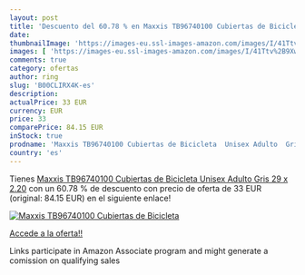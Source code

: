```yaml
---
layout: post
title: 'Descuento del 60.78 % en Maxxis TB96740100 Cubiertas de Bicicleta'
date: 
thumbnailImage: 'https://images-eu.ssl-images-amazon.com/images/I/41Ttv%2B9XwtL._SL200_.jpg'
images: [ 'https://images-eu.ssl-images-amazon.com/images/I/41Ttv%2B9XwtL._SL200_.jpg' ]
comments: true
category: ofertas
author: ring
slug: 'B00CLIRX4K-es'
description:
actualPrice: 33 EUR
currency: EUR
price: 33
comparePrice: 84.15 EUR
inStock: true
prodname: 'Maxxis TB96740100 Cubiertas de Bicicleta  Unisex Adulto  Gris  29 x 2.20'
country: 'es'
---
```


Tienes [Maxxis TB96740100 Cubiertas de Bicicleta  Unisex Adulto  Gris  29 x 2.20](https://www.amazon.es/dp/B00CLIRX4K/?tag=tolees-21) con un 60.78 % de descuento con precio de oferta de 33 EUR (original: 84.15 EUR) en el siguiente enlace!

[![Maxxis TB96740100 Cubiertas de Bicicleta](https://images-eu.ssl-images-amazon.com/images/I/41Ttv%2B9XwtL._SL200_.jpg)](https://www.amazon.es/dp/B00CLIRX4K/?tag=tolees-21)

[Accede a la oferta!!](https://www.amazon.es/dp/B00CLIRX4K/?tag=tolees-21)

Links participate in Amazon Associate program and might generate a comission on qualifying sales


